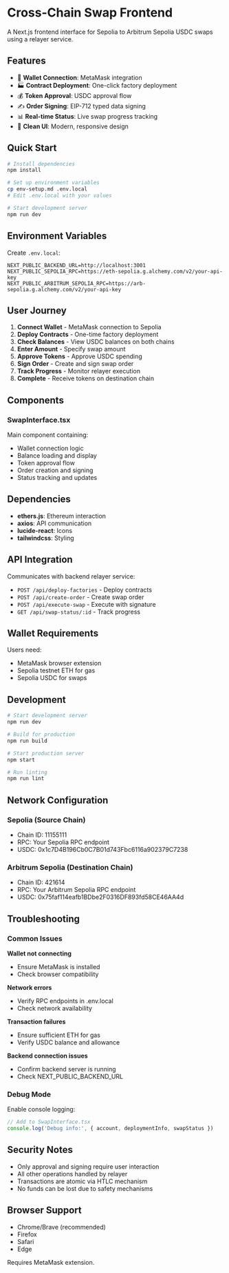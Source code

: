 # Cross-Chain Swap Frontend

A Next.js frontend interface for Sepolia to Arbitrum Sepolia USDC swaps using a relayer service.

## Features

- 🔗 **Wallet Connection**: MetaMask integration
- 🏭 **Contract Deployment**: One-click factory deployment
- 💰 **Token Approval**: USDC approval flow
- ✍️ **Order Signing**: EIP-712 typed data signing
- 📊 **Real-time Status**: Live swap progress tracking
- 🎨 **Clean UI**: Modern, responsive design

## Quick Start

```bash
# Install dependencies
npm install

# Set up environment variables
cp env-setup.md .env.local
# Edit .env.local with your values

# Start development server
npm run dev
```

## Environment Variables

Create `.env.local`:

```
NEXT_PUBLIC_BACKEND_URL=http://localhost:3001
NEXT_PUBLIC_SEPOLIA_RPC=https://eth-sepolia.g.alchemy.com/v2/your-api-key
NEXT_PUBLIC_ARBITRUM_SEPOLIA_RPC=https://arb-sepolia.g.alchemy.com/v2/your-api-key
```

## User Journey

1. **Connect Wallet** - MetaMask connection to Sepolia
2. **Deploy Contracts** - One-time factory deployment
3. **Check Balances** - View USDC balances on both chains
4. **Enter Amount** - Specify swap amount
5. **Approve Tokens** - Approve USDC spending
6. **Sign Order** - Create and sign swap order
7. **Track Progress** - Monitor relayer execution
8. **Complete** - Receive tokens on destination chain

## Components

### SwapInterface.tsx

Main component containing:
- Wallet connection logic
- Balance loading and display
- Token approval flow
- Order creation and signing
- Status tracking and updates

## Dependencies

- **ethers.js**: Ethereum interaction
- **axios**: API communication
- **lucide-react**: Icons
- **tailwindcss**: Styling

## API Integration

Communicates with backend relayer service:

- `POST /api/deploy-factories` - Deploy contracts
- `POST /api/create-order` - Create swap order
- `POST /api/execute-swap` - Execute with signature
- `GET /api/swap-status/:id` - Track progress

## Wallet Requirements

Users need:
- MetaMask browser extension
- Sepolia testnet ETH for gas
- Sepolia USDC for swaps

## Development

```bash
# Start development server
npm run dev

# Build for production
npm run build

# Start production server
npm start

# Run linting
npm run lint
```

## Network Configuration

### Sepolia (Source Chain)
- Chain ID: 11155111
- RPC: Your Sepolia RPC endpoint
- USDC: 0x1c7D4B196Cb0C7B01d743Fbc6116a902379C7238

### Arbitrum Sepolia (Destination Chain)
- Chain ID: 421614
- RPC: Your Arbitrum Sepolia RPC endpoint
- USDC: 0x75faf114eafb1BDbe2F0316DF893fd58CE46AA4d

## Troubleshooting

### Common Issues

**Wallet not connecting**
- Ensure MetaMask is installed
- Check browser compatibility

**Network errors**
- Verify RPC endpoints in .env.local
- Check network availability

**Transaction failures**
- Ensure sufficient ETH for gas
- Verify USDC balance and allowance

**Backend connection issues**
- Confirm backend server is running
- Check NEXT_PUBLIC_BACKEND_URL

### Debug Mode

Enable console logging:
```javascript
// Add to SwapInterface.tsx
console.log('Debug info:', { account, deploymentInfo, swapStatus })
```

## Security Notes

- Only approval and signing require user interaction
- All other operations handled by relayer
- Transactions are atomic via HTLC mechanism
- No funds can be lost due to safety mechanisms

## Browser Support

- Chrome/Brave (recommended)
- Firefox
- Safari
- Edge

Requires MetaMask extension.
